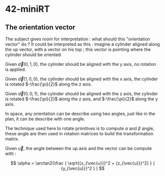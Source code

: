 # 42-miniRT

## The orientation vector

The subject gives room for interpretation : what should this "orientation vector" do ?
It could be interpreted as this : imagine a cylinder aligned along the up vector, with a vector on his top ; this vector is pointing where the cylinder should be oriented.

Given $\vec{d}(0, 1, 0)$, the cylinder should be aligned with the y axis, no rotation is applied.

Given $\vec{d}(1, 0, 0)$, the cylinder should be aligned with the x axis, the cylinder is rotated $-\frac{\pi}{2}$ along the z axis.

Given $\vec{d}(0, 0, 1)$, the cylinder should be aligned with the z axis, the cylinder is rotated $-\frac{\pi}{2}$ along the z axis, and $-\frac{\pi}{2}$ along the y axis.

In space, any orientation can be describe using two angles, just like in the plan, it can be describe with one angle.

The technique used here to rotate primitives is to compute $\alpha$ and $\beta$ angle, these angle are then used in rotation matrices to build the transformation matrix.

Given $\vec{u}$, the angle between the up axis and the vector can be compute with : 

$$
\alpha = \arctan2(\frac
{
\sqrt{{x_{\vec{u}}}^2 + {z_{\vec{u}}}^2}
}
{
{y_{\vec{u}}}^2
}
)
$$
